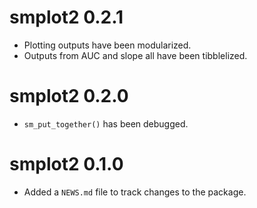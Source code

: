 # smplot2 0.2.1

* Plotting outputs have been modularized. 
* Outputs from AUC and slope all have been tibblelized.

# smplot2 0.2.0

* `sm_put_together()` has been debugged.

# smplot2 0.1.0

* Added a `NEWS.md` file to track changes to the package.
